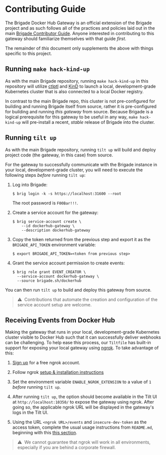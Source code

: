 # Contributing Guide

The Brigade Docker Hub Gateway is an official extension of the Brigade project
and as such follows all of the practices and policies laid out in the main
[Brigade Contributor Guide](https://docs.brigade.sh/topics/contributor-guide/).
Anyone interested in contributing to this gateway should familiarize themselves
with that guide _first_.

The remainder of _this_ document only supplements the above with things specific
to this project.

## Running `make hack-kind-up`

As with the main Brigade repository, running `make hack-kind-up` in this
repository will utilize [ctlptl](https://github.com/tilt-dev/ctlptl) and
[KinD](https://kind.sigs.k8s.io/) to launch a local, development-grade
Kubernetes cluster that is also connected to a local Docker registry.

In contrast to the main Brigade repo, this cluster is not pre-configured for
building and running Brigade itself from source, rather it is pre-configured for
building and running _this gateway_ from source. Because Brigade is a logical
prerequisite for this gateway to be useful in any way, `make hack-kind-up` will
pre-install a recent, _stable_ release of Brigade into the cluster.

## Running `tilt up`

As with the main Brigade repository, running `tilt up` will build and deploy
project code (the gateway, in this case) from source.

For the gateway to successfully communicate with the Brigade instance in your
local, development-grade cluster, you will need to execute the following steps
_before_ running `tilt up`:

1. Log into Brigade:

   ```shell
   $ brig login -k -s https://localhost:31600 --root
   ```

   The root password is `F00Bar!!!`.

1. Create a service account for the gateway:

   ```shell
   $ brig service-account create \
       --id dockerhub-gateway \
       --description dockerhub-gateway
   ```

1. Copy the token returned from the previous step and export it as the
   `BRIGADE_API_TOKEN` environment variable:

   ```shell
   $ export BRIGADE_API_TOKEN=<token from previous step>
   ```

1. Grant the service account permission to create events:

   ```shell
   $ brig role grant EVENT_CREATOR \
     --service-account dockerhub-gateway \
     --source brigade.sh/dockerhub
   ```

You can then run `tilt up` to build and deploy this gateway from source.

> ⚠️&nbsp;&nbsp;Contributions that automate the creation and configuration of
> the service account setup are welcome.

## Receiving Events from Docker Hub

Making the gateway that runs in your local, development-grade Kubernetes cluster
visible to Docker Hub such that it can successfully deliver webhooks can be
challenging. To help ease this process, our `Tiltfile` has built-in support for
exposing your local gateway using [ngrok](https://ngrok.com/). To take advantage
of this:

1. [Sign up](https://dashboard.ngrok.com/signup) for a free ngrok account.

1. Follow ngrok
   [setup & installation instructions](https://dashboard.ngrok.com/get-started/setup)

1. Set the environment variable `ENABLE_NGROK_EXTENSION` to a value of `1`
   _before_ running `tilt up`.

1. After running `tilt up`, the option should become available in the Tilt UI at
  `http://localhost:10350/` to expose the gateway using ngrok. After going so,
   the applicable ngrok URL will be displayed in the gateway's logs in the Tilt
   UI.

1. Using the URL `<ngrok URL>/events` and `insecure-dev-token` as the access
   token, complete the usual usage instructions from `README.md`, beginning with
   this [this section](./README.md#4-create-webhooks).

> ⚠️&nbsp;&nbsp;We cannot guarantee that ngrok will work in all environments,
> especially if you are behind a corporate firewall.

